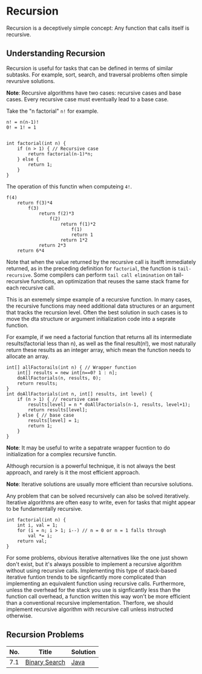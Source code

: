 # Recursion

Recursion is a deceptively simple concept: Any function that calls itself is recursive.

## Understanding Recursion

Recursion is useful for tasks that can be defined in terms of similar subtasks.
For example, sort, search, and traversal problems often simple revursive solutions.

**Note**: Recursive algorithms have two cases: recursive cases and base cases. Every recursive case must eventually lead to a base case.

Take the "n factorial" `n!` for example.

    n! = n(n-1)!
    0! = 1! = 1


    int factorial(int n) {
        if (n > 1) { // Recursive case
            return factorial(n-1)*n;
        } else {
            return 1;
        }
    }


The operation of this functin when computeing `4!`.
    
    f(4)
        return f(3)*4
            f(3)
                return f(2)*3
                    f(2)
                        return f(1)*2
                            f(1)
                            return 1
                        return 1*2
                return 2*3
        return 6*4
                        
Note that when the value returned by the recursive call is itselft immediately returned, as in the preceding definition for `factorial`, the function is `tail-recursive`.
Some compilers can perform `tail call elimination` on tail-recursive functions, an optimization that reuses the same stack frame for each recursive call.

This is an exremely simpe example of a recursive function. In many cases, the recursive functions may need additional data structures or an argument that tracks the recursion level. Often the best solution in such cases is to move the dta structure or argument initialization code into a seprate function.

For example, if we need a factorial function that returns all its intermediate results(factorial less than n), as well as the final result(n!), we most naturally return these results as an integer array, which mean the function needs to allocate an array.

    int[] allFactorails(int n) { // Wrapper function
        int[] results = new int[n==0? 1 : n];
        doAllFactorials(n, results, 0);
        return results;
    }
    int doAllFactorials(int n, int[] results, int level) {
        if (n > 1) { // recursive case
            results[level] = n * doAllFactorials(n-1, results, level+1);
            return results[level];
        } else { // base case
            results[level] = 1;
            return 1;
        }
    }
    
**Note**: It may be useful to write a sepatrate wrapper fucntion to do initialization for a complex recursive functin.

Although recursion is a powerful technique, it is not always the best approach, and rarely is it the most efficient approach.

**Note**: Iterative solutions are usually more efficient than recursive solutions.

Any problem that can be solved recursively can also be solved iteratively. Iterative algorithms are often easy to write, even for tasks that might appear to be fundamentally recursive.

    int factorial(int n) {
        int i, val = 1;
        for (i = n; i > 1; i--) // n = 0 or n = 1 falls through
            val *= i;
        return val;
    }

For some problems, obvious iterative alternatives like the one just shown don't exist, but it's always possible to implement a recursive algorithm without using recursive calls.
Implementing this type of stack-based iterative funtion trends to be signficantly more complicated than implementing an equivalent function using recursive calls. Furthermore, unless the overhead for the stack you use is signficantly less than the function call overhead, a function written this way won't be more efficient than a conventional recursive implementation.
Therfore, we should implement recursive algorithm with recursive call unless instructed otherwise.

## Recursion Problems
|No.|Title|Solution|
|---|-----|--------|
|7.1|[Binary Search](binary-search)|[Java](binary-search/BinarySearch.java)|

